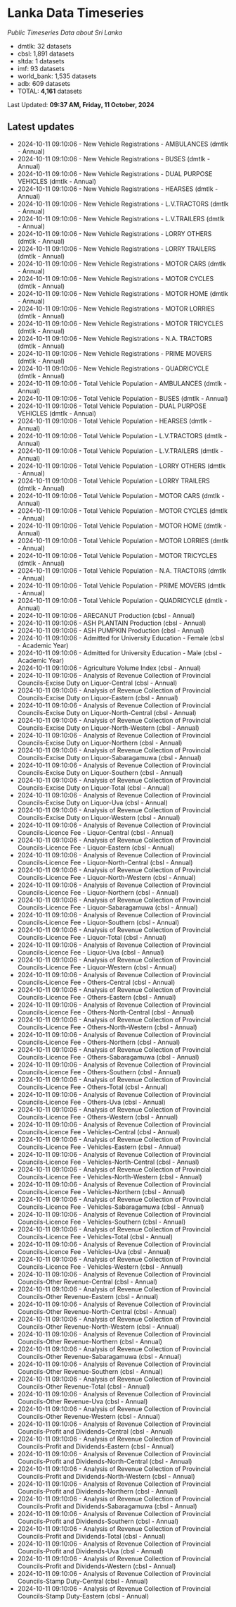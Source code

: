 # Lanka Data Timeseries
*Public Timeseries Data about Sri Lanka*

* dmtlk: 32 datasets
* cbsl: 1,891 datasets
* sltda: 1 datasets
* imf: 93 datasets
* world_bank: 1,535 datasets
* adb: 609 datasets
* TOTAL: **4,161** datasets

Last Updated: **09:37 AM, Friday, 11 October, 2024**

## Latest updates

* 2024-10-11 09:10:06 - New Vehicle Registrations - AMBULANCES (dmtlk - Annual)
* 2024-10-11 09:10:06 - New Vehicle Registrations - BUSES (dmtlk - Annual)
* 2024-10-11 09:10:06 - New Vehicle Registrations - DUAL PURPOSE VEHICLES (dmtlk - Annual)
* 2024-10-11 09:10:06 - New Vehicle Registrations - HEARSES (dmtlk - Annual)
* 2024-10-11 09:10:06 - New Vehicle Registrations - L.V.TRACTORS (dmtlk - Annual)
* 2024-10-11 09:10:06 - New Vehicle Registrations - L.V.TRAILERS (dmtlk - Annual)
* 2024-10-11 09:10:06 - New Vehicle Registrations - LORRY OTHERS (dmtlk - Annual)
* 2024-10-11 09:10:06 - New Vehicle Registrations - LORRY TRAILERS (dmtlk - Annual)
* 2024-10-11 09:10:06 - New Vehicle Registrations - MOTOR CARS (dmtlk - Annual)
* 2024-10-11 09:10:06 - New Vehicle Registrations - MOTOR CYCLES (dmtlk - Annual)
* 2024-10-11 09:10:06 - New Vehicle Registrations - MOTOR HOME (dmtlk - Annual)
* 2024-10-11 09:10:06 - New Vehicle Registrations - MOTOR LORRIES (dmtlk - Annual)
* 2024-10-11 09:10:06 - New Vehicle Registrations - MOTOR TRICYCLES (dmtlk - Annual)
* 2024-10-11 09:10:06 - New Vehicle Registrations - N.A. TRACTORS (dmtlk - Annual)
* 2024-10-11 09:10:06 - New Vehicle Registrations - PRIME MOVERS (dmtlk - Annual)
* 2024-10-11 09:10:06 - New Vehicle Registrations - QUADRICYCLE (dmtlk - Annual)
* 2024-10-11 09:10:06 - Total Vehicle Population - AMBULANCES (dmtlk - Annual)
* 2024-10-11 09:10:06 - Total Vehicle Population - BUSES (dmtlk - Annual)
* 2024-10-11 09:10:06 - Total Vehicle Population - DUAL PURPOSE VEHICLES (dmtlk - Annual)
* 2024-10-11 09:10:06 - Total Vehicle Population - HEARSES (dmtlk - Annual)
* 2024-10-11 09:10:06 - Total Vehicle Population - L.V.TRACTORS (dmtlk - Annual)
* 2024-10-11 09:10:06 - Total Vehicle Population - L.V.TRAILERS (dmtlk - Annual)
* 2024-10-11 09:10:06 - Total Vehicle Population - LORRY OTHERS (dmtlk - Annual)
* 2024-10-11 09:10:06 - Total Vehicle Population - LORRY TRAILERS (dmtlk - Annual)
* 2024-10-11 09:10:06 - Total Vehicle Population - MOTOR CARS (dmtlk - Annual)
* 2024-10-11 09:10:06 - Total Vehicle Population - MOTOR CYCLES (dmtlk - Annual)
* 2024-10-11 09:10:06 - Total Vehicle Population - MOTOR HOME (dmtlk - Annual)
* 2024-10-11 09:10:06 - Total Vehicle Population - MOTOR LORRIES (dmtlk - Annual)
* 2024-10-11 09:10:06 - Total Vehicle Population - MOTOR TRICYCLES (dmtlk - Annual)
* 2024-10-11 09:10:06 - Total Vehicle Population - N.A. TRACTORS (dmtlk - Annual)
* 2024-10-11 09:10:06 - Total Vehicle Population - PRIME MOVERS (dmtlk - Annual)
* 2024-10-11 09:10:06 - Total Vehicle Population - QUADRICYCLE (dmtlk - Annual)
* 2024-10-11 09:10:06 - ARECANUT Production (cbsl - Annual)
* 2024-10-11 09:10:06 - ASH PLANTAIN Production (cbsl - Annual)
* 2024-10-11 09:10:06 - ASH PUMPKIN Production (cbsl - Annual)
* 2024-10-11 09:10:06 - Admitted for University Education - Female (cbsl - Academic Year)
* 2024-10-11 09:10:06 - Admitted for University Education - Male (cbsl - Academic Year)
* 2024-10-11 09:10:06 - Agriculture Volume Index (cbsl - Annual)
* 2024-10-11 09:10:06 - Analysis of Revenue Collection of Provincial Councils-Excise Duty on Liquor-Central (cbsl - Annual)
* 2024-10-11 09:10:06 - Analysis of Revenue Collection of Provincial Councils-Excise Duty on Liquor-Eastern (cbsl - Annual)
* 2024-10-11 09:10:06 - Analysis of Revenue Collection of Provincial Councils-Excise Duty on Liquor-North-Central (cbsl - Annual)
* 2024-10-11 09:10:06 - Analysis of Revenue Collection of Provincial Councils-Excise Duty on Liquor-North-Western (cbsl - Annual)
* 2024-10-11 09:10:06 - Analysis of Revenue Collection of Provincial Councils-Excise Duty on Liquor-Northern (cbsl - Annual)
* 2024-10-11 09:10:06 - Analysis of Revenue Collection of Provincial Councils-Excise Duty on Liquor-Sabaragamuwa (cbsl - Annual)
* 2024-10-11 09:10:06 - Analysis of Revenue Collection of Provincial Councils-Excise Duty on Liquor-Southern (cbsl - Annual)
* 2024-10-11 09:10:06 - Analysis of Revenue Collection of Provincial Councils-Excise Duty on Liquor-Total (cbsl - Annual)
* 2024-10-11 09:10:06 - Analysis of Revenue Collection of Provincial Councils-Excise Duty on Liquor-Uva (cbsl - Annual)
* 2024-10-11 09:10:06 - Analysis of Revenue Collection of Provincial Councils-Excise Duty on Liquor-Western (cbsl - Annual)
* 2024-10-11 09:10:06 - Analysis of Revenue Collection of Provincial Councils-Licence Fee - Liquor-Central (cbsl - Annual)
* 2024-10-11 09:10:06 - Analysis of Revenue Collection of Provincial Councils-Licence Fee - Liquor-Eastern (cbsl - Annual)
* 2024-10-11 09:10:06 - Analysis of Revenue Collection of Provincial Councils-Licence Fee - Liquor-North-Central (cbsl - Annual)
* 2024-10-11 09:10:06 - Analysis of Revenue Collection of Provincial Councils-Licence Fee - Liquor-North-Western (cbsl - Annual)
* 2024-10-11 09:10:06 - Analysis of Revenue Collection of Provincial Councils-Licence Fee - Liquor-Northern (cbsl - Annual)
* 2024-10-11 09:10:06 - Analysis of Revenue Collection of Provincial Councils-Licence Fee - Liquor-Sabaragamuwa (cbsl - Annual)
* 2024-10-11 09:10:06 - Analysis of Revenue Collection of Provincial Councils-Licence Fee - Liquor-Southern (cbsl - Annual)
* 2024-10-11 09:10:06 - Analysis of Revenue Collection of Provincial Councils-Licence Fee - Liquor-Total (cbsl - Annual)
* 2024-10-11 09:10:06 - Analysis of Revenue Collection of Provincial Councils-Licence Fee - Liquor-Uva (cbsl - Annual)
* 2024-10-11 09:10:06 - Analysis of Revenue Collection of Provincial Councils-Licence Fee - Liquor-Western (cbsl - Annual)
* 2024-10-11 09:10:06 - Analysis of Revenue Collection of Provincial Councils-Licence Fee - Others-Central (cbsl - Annual)
* 2024-10-11 09:10:06 - Analysis of Revenue Collection of Provincial Councils-Licence Fee - Others-Eastern (cbsl - Annual)
* 2024-10-11 09:10:06 - Analysis of Revenue Collection of Provincial Councils-Licence Fee - Others-North-Central (cbsl - Annual)
* 2024-10-11 09:10:06 - Analysis of Revenue Collection of Provincial Councils-Licence Fee - Others-North-Western (cbsl - Annual)
* 2024-10-11 09:10:06 - Analysis of Revenue Collection of Provincial Councils-Licence Fee - Others-Northern (cbsl - Annual)
* 2024-10-11 09:10:06 - Analysis of Revenue Collection of Provincial Councils-Licence Fee - Others-Sabaragamuwa (cbsl - Annual)
* 2024-10-11 09:10:06 - Analysis of Revenue Collection of Provincial Councils-Licence Fee - Others-Southern (cbsl - Annual)
* 2024-10-11 09:10:06 - Analysis of Revenue Collection of Provincial Councils-Licence Fee - Others-Total (cbsl - Annual)
* 2024-10-11 09:10:06 - Analysis of Revenue Collection of Provincial Councils-Licence Fee - Others-Uva (cbsl - Annual)
* 2024-10-11 09:10:06 - Analysis of Revenue Collection of Provincial Councils-Licence Fee - Others-Western (cbsl - Annual)
* 2024-10-11 09:10:06 - Analysis of Revenue Collection of Provincial Councils-Licence Fee - Vehicles-Central (cbsl - Annual)
* 2024-10-11 09:10:06 - Analysis of Revenue Collection of Provincial Councils-Licence Fee - Vehicles-Eastern (cbsl - Annual)
* 2024-10-11 09:10:06 - Analysis of Revenue Collection of Provincial Councils-Licence Fee - Vehicles-North-Central (cbsl - Annual)
* 2024-10-11 09:10:06 - Analysis of Revenue Collection of Provincial Councils-Licence Fee - Vehicles-North-Western (cbsl - Annual)
* 2024-10-11 09:10:06 - Analysis of Revenue Collection of Provincial Councils-Licence Fee - Vehicles-Northern (cbsl - Annual)
* 2024-10-11 09:10:06 - Analysis of Revenue Collection of Provincial Councils-Licence Fee - Vehicles-Sabaragamuwa (cbsl - Annual)
* 2024-10-11 09:10:06 - Analysis of Revenue Collection of Provincial Councils-Licence Fee - Vehicles-Southern (cbsl - Annual)
* 2024-10-11 09:10:06 - Analysis of Revenue Collection of Provincial Councils-Licence Fee - Vehicles-Total (cbsl - Annual)
* 2024-10-11 09:10:06 - Analysis of Revenue Collection of Provincial Councils-Licence Fee - Vehicles-Uva (cbsl - Annual)
* 2024-10-11 09:10:06 - Analysis of Revenue Collection of Provincial Councils-Licence Fee - Vehicles-Western (cbsl - Annual)
* 2024-10-11 09:10:06 - Analysis of Revenue Collection of Provincial Councils-Other Revenue-Central (cbsl - Annual)
* 2024-10-11 09:10:06 - Analysis of Revenue Collection of Provincial Councils-Other Revenue-Eastern (cbsl - Annual)
* 2024-10-11 09:10:06 - Analysis of Revenue Collection of Provincial Councils-Other Revenue-North-Central (cbsl - Annual)
* 2024-10-11 09:10:06 - Analysis of Revenue Collection of Provincial Councils-Other Revenue-North-Western (cbsl - Annual)
* 2024-10-11 09:10:06 - Analysis of Revenue Collection of Provincial Councils-Other Revenue-Northern (cbsl - Annual)
* 2024-10-11 09:10:06 - Analysis of Revenue Collection of Provincial Councils-Other Revenue-Sabaragamuwa (cbsl - Annual)
* 2024-10-11 09:10:06 - Analysis of Revenue Collection of Provincial Councils-Other Revenue-Southern (cbsl - Annual)
* 2024-10-11 09:10:06 - Analysis of Revenue Collection of Provincial Councils-Other Revenue-Total (cbsl - Annual)
* 2024-10-11 09:10:06 - Analysis of Revenue Collection of Provincial Councils-Other Revenue-Uva (cbsl - Annual)
* 2024-10-11 09:10:06 - Analysis of Revenue Collection of Provincial Councils-Other Revenue-Western (cbsl - Annual)
* 2024-10-11 09:10:06 - Analysis of Revenue Collection of Provincial Councils-Profit and Dividends-Central (cbsl - Annual)
* 2024-10-11 09:10:06 - Analysis of Revenue Collection of Provincial Councils-Profit and Dividends-Eastern (cbsl - Annual)
* 2024-10-11 09:10:06 - Analysis of Revenue Collection of Provincial Councils-Profit and Dividends-North-Central (cbsl - Annual)
* 2024-10-11 09:10:06 - Analysis of Revenue Collection of Provincial Councils-Profit and Dividends-North-Western (cbsl - Annual)
* 2024-10-11 09:10:06 - Analysis of Revenue Collection of Provincial Councils-Profit and Dividends-Northern (cbsl - Annual)
* 2024-10-11 09:10:06 - Analysis of Revenue Collection of Provincial Councils-Profit and Dividends-Sabaragamuwa (cbsl - Annual)
* 2024-10-11 09:10:06 - Analysis of Revenue Collection of Provincial Councils-Profit and Dividends-Southern (cbsl - Annual)
* 2024-10-11 09:10:06 - Analysis of Revenue Collection of Provincial Councils-Profit and Dividends-Total (cbsl - Annual)
* 2024-10-11 09:10:06 - Analysis of Revenue Collection of Provincial Councils-Profit and Dividends-Uva (cbsl - Annual)
* 2024-10-11 09:10:06 - Analysis of Revenue Collection of Provincial Councils-Profit and Dividends-Western (cbsl - Annual)
* 2024-10-11 09:10:06 - Analysis of Revenue Collection of Provincial Councils-Stamp Duty-Central (cbsl - Annual)
* 2024-10-11 09:10:06 - Analysis of Revenue Collection of Provincial Councils-Stamp Duty-Eastern (cbsl - Annual)